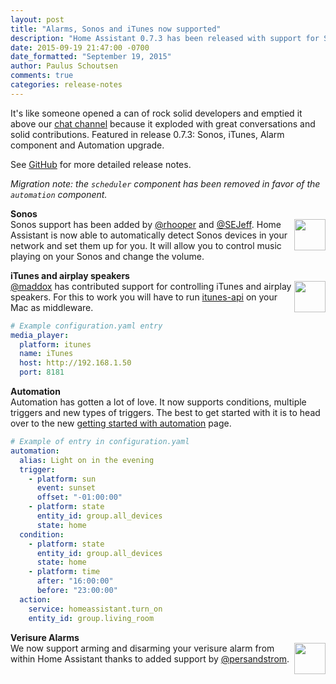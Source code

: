 ```yaml
---
layout: post
title: "Alarms, Sonos and iTunes now supported"
description: "Home Assistant 0.7.3 has been released with support for Sonos, iTunes and improved ."
date: 2015-09-19 21:47:00 -0700
date_formatted: "September 19, 2015"
author: Paulus Schoutsen
comments: true
categories: release-notes
---
```


It's like someone opened a can of rock solid developers and emptied it above our
[chat channel](https://gitter.im/balloob/home-assistant) because it exploded with
great conversations and solid contributions. Featured in release 0.7.3: Sonos, iTunes, Alarm component and Automation upgrade.

See [GitHub](https://github.com/balloob/home-assistant/releases/tag/0.7.3) for more detailed release notes.

_Migration note: the `scheduler` component has been removed in favor of the `automation` component._

__Sonos__<br>
<img src='/images/supported_brands/sonos.png' style='border:none; box-shadow: none; float: right;' height='50' />
Sonos support has been added by [@rhooper](https://github.com/rhooper) and [@SEJeff](https://github.com/SEJeff). Home Assistant is now able to automatically
detect Sonos devices in your network and set them up for you. It will allow you to control music
playing on your Sonos and change the volume.

__iTunes and airplay speakers__<br>
<img src='/images/supported_brands/itunes.png' style='border:none; box-shadow: none; float: right;' height='50' />
[@maddox](https://github.com/maddox) has contributed support for controlling iTunes and airplay speakers. For this to work you will
have to run [itunes-api](https://github.com/maddox/itunes-api) on your Mac as middleware.

```yaml
# Example configuration.yaml entry
media_player:
  platform: itunes
  name: iTunes
  host: http://192.168.1.50
  port: 8181
```

<!--more-->

__Automation__<br>
Automation has gotten a lot of love. It now supports conditions, multiple triggers and new types of
triggers. The best to get started with it is to head over to the new
[getting started with automation](/getting-started/automation/) page.

```yaml
# Example of entry in configuration.yaml
automation:
  alias: Light on in the evening
  trigger:
    - platform: sun
      event: sunset
      offset: "-01:00:00"
    - platform: state
      entity_id: group.all_devices
      state: home
  condition:
    - platform: state
      entity_id: group.all_devices
      state: home
    - platform: time
      after: "16:00:00"
      before: "23:00:00"
  action:
    service: homeassistant.turn_on
    entity_id: group.living_room
```

__Verisure Alarms__<br>
<img src='/images/supported_brands/verisure.png' style='border:none; box-shadow: none; float: right;' height='50' />
We now support arming and disarming your verisure alarm from within Home Assistant thanks to added
support by [@persandstrom](https://github.com/persandstrom).
